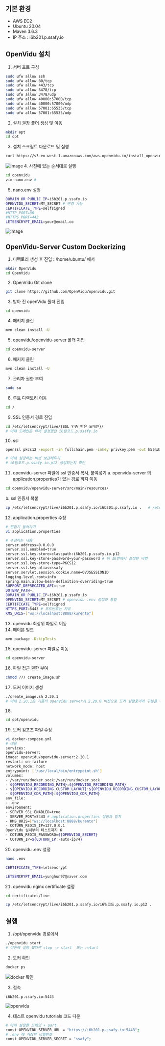 ## 기본 환경
- AWS EC2
- Ubuntu 20.04
- Maven 3.6.3
- IP 주소 : i6b201.p.ssafy.io
## OpenVidu 설치
1. 서버 포트 구성
```bash
sudo ufw allow ssh
sudo ufw allow 80/tcp
sudo ufw allow 443/tcp
sudo ufw allow 3478/tcp
sudo ufw allow 3478/udp
sudo ufw allow 40000:57000/tcp
sudo ufw allow 40000:57000/udp
sudo ufw allow 57001:65535/tcp
sudo ufw allow 57001:65535/udp
```
2. 설치 권장 폴더 생성 및 이동
```bash
mkdir opt
cd opt
```
3. 설치 스크립트 다운로드 및  실행
```bash
curl https://s3-eu-west-1.amazonaws.com/aws.openvidu.io/install_openvidu_latest.sh | bash

```
![image](https://user-images.githubusercontent.com/71022555/151701914-276b12bb-700f-4b31-96a3-388c18cf26c7.png)
4. 사진에 있는 순서대로 실행
```bash
cd openvidu
vim nano.env #
```
5. nano.env 설정
```bash
DOMAIN_OR_PUBLIC_IP=i6b201.p.ssafy.io
OPENVIDU_SECRET=MY_SECRET # 변경 가능
CERTIFICATE_TYPE=selfsigned
#HTTP_PORT=80
#HTTPS_PORT=443
LETSENCRYPT_EMAIL=your@email.co
```
![image](https://user-images.githubusercontent.com/71022555/151702012-5e077a48-456d-4bec-aa0c-ae6310df0cb7.png)

## OpenVidu-Server Custom Dockerizing
1. 디렉토리 생성 후 진입 : /home/ubuntu/ 에서 
```bash
mkdir OpenVidu
cd OpenVidu
```
2. OpenVidu Git clone
```bash
git clone https://github.com/OpenVidu/openvidu.git
```
3. 받아 진 openVidu 폴더 진입
```bash
cd openvidu
```
4. 패키지 클린
```bash
mvn clean install -U
```
5. openvidu/openvidu-server 폴더 지입
```bash
cd openvidu-server
```
6. 패키지 클린
```bash
mvn clean install -U
```
7. 관리자 권한 부여
```bash
sudo su
```
8. 루트 디렉토리 이동
```bash
cd /
```
9. SSL 인증서 경로 진입
```bash
cd /etc/letsencrypt/live/{SSL 인증 받은 도메인}/
# 이떄 도메인은 아까 설정했던 i6팀코드.p.ssafy.io
```
10. ssl
```bash
openssl pkcs12 -export -in fullchain.pem -inkey privkey.pem -out k5팀코드.p.ssafy.io.p12 --name ssafy -CAfile chain.pem -caname root

# 이때 설정하는 비번 보관해두기
# i6팀코드.p.ssafy.io.p12 생성되는지 확인
```
11. openvidu-server 파일에 ssl 인증서 복사, 붙여넣기
a. openvidu-server 의 application.properties가 있는 경로 까지 이동
```bash
cd openvidu/openvidu-server/src/main/resources/
```
b. ssl 인증서 복붙
```bash
cp /etc/letsencrypt/live/i6b201.p.ssafy.io/i6b201.p.ssafy.io .   # /etc~ 에 있는 파일을  .(현재 바라보고 있는 위치)에 복사
```
12. application.properties 수정
```bash
# 편집기 들어가기
vi application.properties

# 수정하는 내용
server.address=0.0.0.0
server.ssl.enabled=true
server.ssl.key-store=classpath:i6b201.p.ssafy.io.p12
server.ssl.key-store-password=your-password # 위 10번에서 설정한 비번
server.ssl.key-store-type=PKCS12
server.ssl.key-alias=ssafy
server.servlet.session.cookie.name=OVJSESSIONID
logging.level.root=info
spring.main.allow-bean-definition-overriding=true
SUPPORT_DEPRECATED_API=true
DOTENV_PATH=.
DOMAIN_OR_PUBLIC_IP=i6b201.p.ssafy.io
OPENVIDU_SECRET=MY_SECRET # openvidu .env 설정과 통일
CERTIFICATE_TYPE=selfsigned
HTTPS_PORT=5443 # 포트번호는 자유
KMS_URIS=["ws://localhost:8888/kurento"]
```
13. openvidu 최상위 파일로 이동
14. 메이븐 빌드
```bash
mvn package -DskipTests
```
15. openvidu-server 파일로 이동
```bash
cd openvidu-server
```
16. 파일 접근 권한 부여
```bash
chmod 777 create_image.sh
```
17. 도커 이미지 생성
```bash
./create_image.sh 2.20.1
# 이때 2.20.1은 기존의 openvidu server가 2.20.0 버전으로 도커 실행중이라 구분을 위해 버전을 달리 해줌
```
18. 
```bash
cd opt/openvidu
```
19. 도커 컴포즈 파일 수정
```bash
vi docker-compose.yml
# 내용
services:
openvidu-server:
image: openvidu/openvidu-server:2.20.1
restart: on-failure
network_mode: host
entrypoint: ['/usr/local/bin/entrypoint.sh']
volumes:
- /var/run/docker.sock:/var/run/docker.sock
- ${OPENVIDU_RECORDING_PATH}:${OPENVIDU_RECORDING_PATH}
- ${OPENVIDU_RECORDING_CUSTOM_LAYOUT}:${OPENVIDU_RECORDING_CUSTOM_LAYOUT}
- ${OPENVIDU_CDR_PATH}:${OPENVIDU_CDR_PATH}
env_file:
- .env
environment:
- SERVER_SSL_ENABLED=true
- SERVER_PORT=5443 # application.properties 설정과 일치
- KMS_URIS=["ws://localhost:8888/kurento"]
- COTURN_REDIS_IP=127.0.0.1
OpenVidu 설치부터 테스트까지 6
- COTURN_REDIS_PASSWORD=${OPENVIDU_SECRET}
- COTURN_IP=${COTURN_IP:-auto-ipv4}
```
  
20. openvidu .env 설정
```bash
nano .env

CERTIFICATE_TYPE=letsencrypt

LETSENCRYPT_EMAIL=yunghun97@naver.com

```

21. openvidu nginx certificate 설정
```bash
cd certificates/live

cp /etc/letsencrypt/live/i6b201.p.ssafy.io/i6팀코드.p.ssafy.io.p12 .    # etc~ 에 있는 파일을 .(현재 바라보고 있는 위치)에 복사
```
## 실행
1. /opt/openvidu 경로에서 
```bash
./openvidu start
# 이전에 실행 했다면 stop -> start  또는 retart

```
2. 도커 확인
```bash
docker ps
```
![docker 확인](https://user-images.githubusercontent.com/71022555/153356018-2454c187-897a-452b-b2a7-63b82e7525a5.png)

3. 접속
```
i6b201.p.ssafy.io:5443
```
![openvidu](https://user-images.githubusercontent.com/71022555/153356174-4e567d08-2e97-4f61-873c-39df469be6c1.png)

4. 테스트 openvidu tutorials 코드 다운
```bash
# 아까 설정한 도메인 + port
const OPENVIDU_SERVER_URL = "https://i6b201.p.ssafy.io:5443";
# .env 에 저장한 비밀번호
const OPENVIDU_SERVER_SECRET = "ssafy";
```

